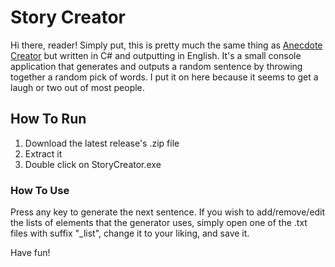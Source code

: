 # Story Creator

Hi there, reader! Simply put, this is pretty much the same thing as [Anecdote Creator](https://github.com/StanGraafmans/AnecdoteCreator) but written in C# and outputting in English. It's a small console application that generates and outputs a random sentence by throwing together a random pick of words. I put it on here because it seems to get a laugh or two out of most people.

## How To Run
1. Download the latest release's .zip file
2. Extract it
3. Double click on StoryCreator.exe

### How To Use
Press any key to generate the next sentence. If you wish to add/remove/edit the lists of elements that the generator uses, simply open one of the .txt files with suffix "_list", change it to your liking, and save it.

Have fun!
